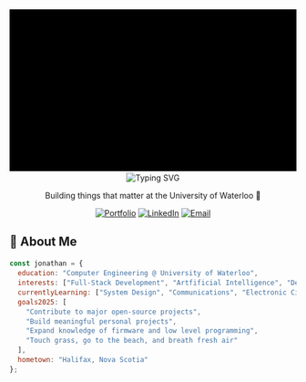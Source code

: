 <div align="center">
  <!-- Embedded Opening Animation GIF -->
  <img src="Opening.gif" alt="Opening Animation" />
</div>

<div align="center">
  <img src="https://readme-typing-svg.herokuapp.com?font=Fira+Code&size=32&duration=3000&pause=1000&color=F7F7F7&center=true&vCenter=true&width=600&lines=Hey+there%2C+I'm+Jonathan+Lyashko;Computer+Engineering+Student;Full-Stack+Developer;Problem+Solver;Tech+Enthusiast" alt="Typing SVG" />
  
  <p>Building things that matter at the University of Waterloo 🚀</p>
  
  [![Portfolio](https://img.shields.io/badge/Portfolio-jonathanlyashko.com-blue?style=for-the-badge&logo=google-chrome&logoColor=white)](https://jonathanlyashko.com/)
  [![LinkedIn](https://img.shields.io/badge/LinkedIn-Connect-blue?style=for-the-badge&logo=linkedin)](https://www.linkedin.com/in/jonathan-lyashko/)
  [![Email](https://img.shields.io/badge/Email-jlyashko@uwaterloo.ca-red?style=for-the-badge&logo=gmail&logoColor=white)](mailto:jlyashko@uwaterloo.ca)
</div>

## 💫 About Me

```javascript
const jonathan = {
  education: "Computer Engineering @ University of Waterloo",
  interests: ["Full-Stack Development", "Artfificial Intelligence", "DevOps"],
  currentlyLearning: ["System Design", "Communications", "Electronic Circuits"],
  goals2025: [
    "Contribute to major open-source projects",
    "Build meaningful personal projects",
    "Expand knowledge of firmware and low level programming",
    "Touch grass, go to the beach, and breath fresh air"
  ],
  hometown: "Halifax, Nova Scotia"
};
